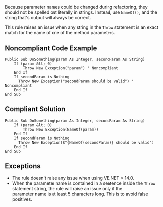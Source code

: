 
Because parameter names could be changed during refactoring, they should not be spelled out literally in strings. Instead, use `NameOf()`, and the string that's output will always be correct.

This rule raises an issue when any string in the `Throw` statement is an exact match for the name of one of the method parameters.

## Noncompliant Code Example


    Public Sub DoSomething(param As Integer, secondParam As String)
        If (param &lt; 0)
            Throw New Exception("param") ' Noncompliant
        End If
        If secondParam is Nothing
          Throw New Exception("secondParam should be valid") ' Noncompliant
        End If
    End Sub


## Compliant Solution


    Public Sub DoSomething(param As Integer, secondParam As String)
        If (param &lt; 0)
            Throw New Exception(NameOf(param))
        End If
        If secondParam is Nothing
          Throw New Exception($"{NameOf(secondParam)} should be valid")
        End If
    End Sub


## Exceptions

- The rule doesn't raise any issue when using VB.NET &lt; 14.0.
- When the parameter name is contained in a sentence inside the `Throw` statement string, the rule will raise an issue only if the<br>  parameter name is at least 5 characters long. This is to avoid false positives.

